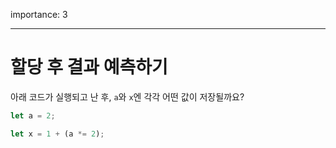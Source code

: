 importance: 3

---

# 할당 후 결과 예측하기

아래 코드가 실행되고 난 후, `a`와 `x`엔 각각 어떤 값이 저장될까요?

```js
let a = 2;

let x = 1 + (a *= 2);
```
